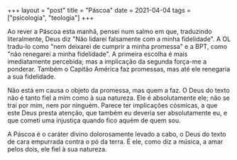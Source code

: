 +++
layout = "post"
title = "Páscoa"
date = 2021-04-04 
tags = ["psicologia", "teologia"]
+++

Ao rever a Páscoa esta manhã, pensei num salmo em que, traduzindo literalmente, Deus diz "Não lidarei falsamente com a minha fidelidade". A OL tradu-lo como "nem deixarei de cumprir a minha promessa" e a BPT, como "não renegarei a minha fidelidade". A primeira escolha é mais imediatamente percebida; mas a implicação da segunda força-me a ponderar. Também o Capitão América faz promessas, mas até ele renegaria a sua fidelidade.

Não está em causa o objeto da promessa, mas quem a faz. O Deus do texto não é tanto fiel a mim como à sua natureza. Ele é absolutamente ele; não se trai por mim, nem por ninguém. Parece ter implicações cósmicas, a que este Deus presta atenção, que também eu deveria ser absolutamente eu, e que cometi uma injustiça quando fico aquém de quem sou.

A Páscoa é o caráter divino dolorosamente levado a cabo, o Deus do texto de cara empurrada contra o pó da terra. É ele, como diz a música, a amar pelos dois, ele fiel à sua natureza.
